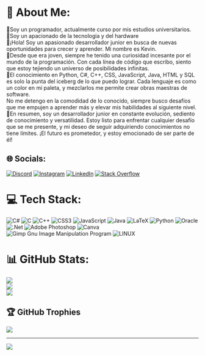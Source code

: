 # 💫 About Me:
👾Soy un programador, actualmente curso por mis estudios universitarios.<br>🤖Soy un apacionado de la tecnologia y del hardware<br>👾¡Hola! Soy un apasionado desarrollador junior en busca de nuevas oportunidades para crecer y aprender. Mi nombre es Kevin.<br>🤖Desde que era joven, siempre he tenido una curiosidad incesante por el mundo de la programación. Con cada línea de código que escribo, siento que estoy tejiendo un universo de posibilidades infinitas.<br>👾El conocimiento en Python, C#, C++, CSS, JavaScript, Java, HTML y SQL es solo la punta del iceberg de lo que puedo lograr. Cada lenguaje es como un color en mi paleta, y mezclarlos me permite crear obras maestras de software.<br>No me detengo en la comodidad de lo conocido, siempre busco desafíos que me empujen a aprender más y elevar mis habilidades al siguiente nivel.<br>💎En resumen, soy un desarrollador junior en constante evolución, sediento de conocimiento y versatilidad. Estoy listo para enfrentar cualquier desafío que se me presente, y mi deseo de seguir adquiriendo conocimientos no tiene límites. ¡El futuro es prometedor, y estoy emocionado de ser parte de él!


## 🌐 Socials:
[![Discord](https://img.shields.io/badge/Discord-%237289DA.svg?logo=discord&logoColor=white)](https://discord.gg/discord.gg/y3WDfG3MUF) [![Instagram](https://img.shields.io/badge/Instagram-%23E4405F.svg?logo=Instagram&logoColor=white)](https://instagram.com/instagram.com/arauzkj) [![LinkedIn](https://img.shields.io/badge/LinkedIn-%230077B5.svg?logo=linkedin&logoColor=white)](https://linkedin.com/in/linkedin.com/in/arauzkj) [![Stack Overflow](https://img.shields.io/badge/-Stackoverflow-FE7A16?logo=stack-overflow&logoColor=white)](https://stackoverflow.com/users/stackoverflow.com/users/19321823) 

# 💻 Tech Stack:
![C#](https://img.shields.io/badge/c%23-%23239120.svg?style=for-the-badge&logo=c-sharp&logoColor=white) ![C](https://img.shields.io/badge/c-%2300599C.svg?style=for-the-badge&logo=c&logoColor=white) ![C++](https://img.shields.io/badge/c++-%2300599C.svg?style=for-the-badge&logo=c%2B%2B&logoColor=white) ![CSS3](https://img.shields.io/badge/css3-%231572B6.svg?style=for-the-badge&logo=css3&logoColor=white) ![JavaScript](https://img.shields.io/badge/javascript-%23323330.svg?style=for-the-badge&logo=javascript&logoColor=%23F7DF1E) ![Java](https://img.shields.io/badge/java-%23ED8B00.svg?style=for-the-badge&logo=java&logoColor=white) ![LaTeX](https://img.shields.io/badge/latex-%23008080.svg?style=for-the-badge&logo=latex&logoColor=white) ![Python](https://img.shields.io/badge/python-3670A0?style=for-the-badge&logo=python&logoColor=ffdd54) ![Oracle](https://img.shields.io/badge/Oracle-F80000?style=for-the-badge&logo=oracle&logoColor=white) ![.Net](https://img.shields.io/badge/.NET-5C2D91?style=for-the-badge&logo=.net&logoColor=white) ![Adobe Photoshop](https://img.shields.io/badge/adobephotoshop-%2331A8FF.svg?style=for-the-badge&logo=adobephotoshop&logoColor=white) ![Canva](https://img.shields.io/badge/Canva-%2300C4CC.svg?style=for-the-badge&logo=Canva&logoColor=white) ![Gimp Gnu Image Manipulation Program](https://img.shields.io/badge/Gimp-657D8B?style=for-the-badge&logo=gimp&logoColor=FFFFFF) ![LINUX](https://img.shields.io/badge/Linux-FCC624?style=for-the-badge&logo=linux&logoColor=black)
# 📊 GitHub Stats:
![](https://github-readme-stats.vercel.app/api?username=kjarj54&theme=dark&hide_border=false&include_all_commits=true&count_private=true)<br/>
![](https://github-readme-streak-stats.herokuapp.com/?user=kjarj54&theme=dark&hide_border=false)<br/>
![](https://github-readme-stats.vercel.app/api/top-langs/?username=kjarj54&theme=dark&hide_border=false&include_all_commits=true&count_private=true&layout=compact)

## 🏆 GitHub Trophies
![](https://github-profile-trophy.vercel.app/?username=kjarj54&theme=gitdimmed&no-frame=false&no-bg=true&margin-w=4)


---
[![](https://visitcount.itsvg.in/api?id=kjarj54&icon=0&color=0)](https://visitcount.itsvg.in)

<!-- Proudly created with GPRM ( https://gprm.itsvg.in ) -->
